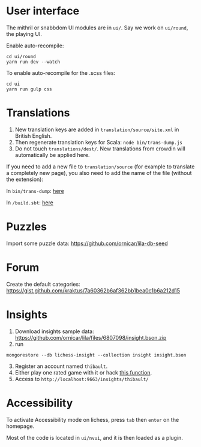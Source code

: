 # User interface
The mithril or snabbdom UI modules are in `ui/`. Say we work on `ui/round`, the playing UI.

Enable auto-recompile:

```
cd ui/round
yarn run dev --watch
```

To enable auto-recompile for the .scss files:

```
cd ui
yarn run gulp css
```

# Translations

1. New translation keys are added in `translation/source/site.xml` in British English.
1. Then regenerate translation keys for Scala: `node bin/trans-dump.js`
1. Do not touch `translations/dest/`. New translations from crowdin will automatically be applied here.

If you need to add a new file to `translation/source` (for example to translate a completely new page), you also need to add the name of the file (without the extension):

In `bin/trans-dump`:
[here](https://github.com/ornicar/lila/blob/3b38ffdbbedc2730746becbb4a4f076ddfb5274c/bin/trans-dump.js#L5)

In `/build.sbt`:
[here](https://github.com/ornicar/lila/blob/3b38ffdbbedc2730746becbb4a4f076ddfb5274c/build.sbt#L79)

# Puzzles

Import some puzzle data: https://github.com/ornicar/lila-db-seed

# Forum

Create the default categories: https://gist.github.com/kraktus/7a60362b6af362bb1bea0c1b6a212d15

# Insights

1. Download insights sample data: https://github.com/ornicar/lila/files/6807098/insight.bson.zip
2. run
```
mongorestore --db lichess-insight --collection insight insight.bson
```
3. Register an account named `thibault`.
4. Either play one rated game with it or hack [this function](https://github.com/ornicar/lila/blob/6048f3c4e223357ea99ed84ea4f0a82f251eb2fe/modules/insight/src/main/InsightApi.scala#L44).
5. Access to `http://localhost:9663/insights/thibault/`

# Accessibility

To activate Accessibility mode on lichess, press `tab` then `enter` on the homepage.

Most of the code is located in `ui/nvui`, and it is then loaded as a plugin.